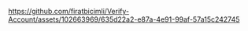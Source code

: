 






https://github.com/firatbicimli/Verify-Account/assets/102663969/635d22a2-e87a-4e91-99af-57a15c242745



